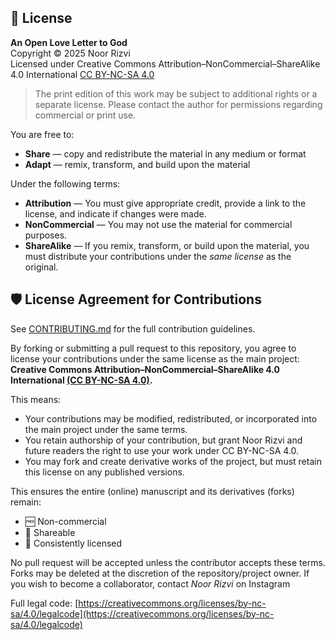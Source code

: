 ## 📜 License

**An Open Love Letter to God**  
Copyright © 2025 Noor Rizvi  
Licensed under Creative Commons Attribution–NonCommercial–ShareAlike 4.0 International [CC BY-NC-SA 4.0](https://creativecommons.org/licenses/by-nc-sa/4.0/)

> The print edition of this work may be subject to additional rights or a separate license. Please contact the author for permissions regarding commercial or print use.

You are free to:

- **Share** — copy and redistribute the material in any medium or format  
- **Adapt** — remix, transform, and build upon the material

Under the following terms:

- **Attribution** — You must give appropriate credit, provide a link to the license, and indicate if changes were made.
- **NonCommercial** — You may not use the material for commercial purposes.
- **ShareAlike** — If you remix, transform, or build upon the material, you must distribute your contributions under the *same license* as the original.

## 🛡️ License Agreement for Contributions

See [CONTRIBUTING.md](./CONTRIBUTING.md) for the full contribution guidelines.

By forking or submitting a pull request to this repository, you agree to license your contributions under the same license as the main project:  
**Creative Commons Attribution–NonCommercial–ShareAlike 4.0 International [(CC BY-NC-SA 4.0)](https://creativecommons.org/licenses/by-nc-sa/4.0/).**

This means:

- Your contributions may be modified, redistributed, or incorporated into the main project under the same terms.
- You retain authorship of your contribution, but grant Noor Rizvi and future readers the right to use your work under CC BY-NC-SA 4.0.
- You may fork and create derivative works of the project, but must retain this license on any published versions.

This ensures the entire (online) manuscript and its derivatives (forks) remain:
- 🆓 Non-commercial
- 🔁 Shareable
- 📜 Consistently licensed

No pull request will be accepted unless the contributor accepts these terms. Forks may be deleted at the discretion of the repository/project owner. If you wish to become a collaborator, contact *Noor Rizvi* on Instagram

Full legal code: [https://creativecommons.org/licenses/by-nc-sa/4.0/legalcode](https://creativecommons.org/licenses/by-nc-sa/4.0/legalcode)
